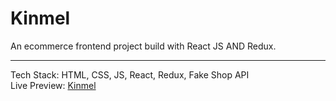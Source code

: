 # Kinmel
An ecommerce frontend project build with React JS AND Redux.
<hr/>
Tech Stack: HTML, CSS, JS, React, Redux, Fake Shop API <br/>
Live Preview: <a href="https://kinmel/netlify.app">Kinmel</a>

